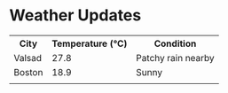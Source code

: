 # Weather Updates

<!-- WEATHER-UPDATE-START -->
<table><tr><th>City</th><th>Temperature (°C)</th><th>Condition</th></tr><tr><td>Valsad</td><td>27.8</td><td>Patchy rain nearby</td></tr><tr><td>Boston</td><td>18.9</td><td>Sunny</td></tr><tr><td></td><td></td><td></td></tr></table>
<!-- WEATHER-UPDATE-END -->
